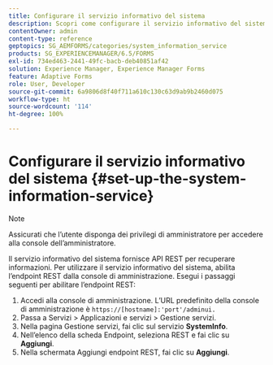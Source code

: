 ```yaml
---
title: Configurare il servizio informativo del sistema
description: Scopri come configurare il servizio informativo del sistema.
contentOwner: admin
content-type: reference
geptopics: SG_AEMFORMS/categories/system_information_service
products: SG_EXPERIENCEMANAGER/6.5/FORMS
exl-id: 734ed463-2441-49fc-bacb-deb40851af42
solution: Experience Manager, Experience Manager Forms
feature: Adaptive Forms
role: User, Developer
source-git-commit: 6a9806d8f40f711a610c130c63d9ab9b2460d075
workflow-type: ht
source-wordcount: '114'
ht-degree: 100%

---
```


# Configurare il servizio informativo del sistema {#set-up-the-system-information-service}

>[!NOTE]
> 
> Assicurati che l’utente disponga dei privilegi di amministratore per accedere alla console dell’amministratore.

Il servizio informativo del sistema fornisce API REST per recuperare informazioni. Per utilizzare il servizio informativo del sistema, abilita l’endpoint REST dalla console di amministrazione. Esegui i passaggi seguenti per abilitare l’endpoint REST:

1. Accedi alla console di amministrazione. L’URL predefinito della console di amministrazione è `https://[hostname]:'port'/adminui.`
1. Passa a Servizi > Applicazioni e servizi > Gestione servizi.
1. Nella pagina Gestione servizi, fai clic sul servizio **SystemInfo**.
1. Nell’elenco della scheda Endpoint, seleziona REST e fai clic su **Aggiungi**.
1. Nella schermata Aggiungi endpoint REST, fai clic su **Aggiungi**.
